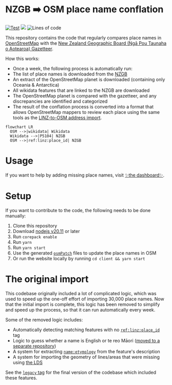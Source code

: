 # NZGB ➡️ OSM place name conflation

[![Test](https://github.com/osm-nz/place-name-conflation/actions/workflows/ci.yml/badge.svg)](https://github.com/osm-nz/place-name-conflation/actions/workflows/ci.yml)
![](https://github.com/osm-nz/place-name-conflation/workflows/Weekly%20Sync/badge.svg)
![Lines of code](https://img.shields.io/tokei/lines/github/osm-nz/place-name-conflation?color=green)

This repository contains the code that regularly compares place names in [OpenStreetMap](https://openstreetmap.org) with the [New Zealand Geographic Board (Ngā Pou Taunaha o Aotearoa) Gazetteer](https://gazetteer.linz.govt.nz).

How this works:

- Once a week, the following process is automatically run:
- The list of place names is downloaded from the [NZGB](https://gazetteer.linz.govt.nz/gaz.csv)
- An extract of the OpenStreetMap planet is downloaded (containing only Oceania & Antarctica)
- All wikidata features that are linked to the NZGB are downloaded
- The OpenStreetMap planet is compared with the gazetteer, and any discrepancies are identified and categorized
- The result of the conflation process is converted into a format that allows OpenStreetMap mappers to review each place using the same tools as the [LINZ-to-OSM address import](https://github.com/osm-nz/linz-address-import).

```mermaid
flowchart LR
  OSM -->|wikidata| Wikidata
  Wikidata -->|P5104| NZGB
  OSM -->|ref:linz:place_id| NZGB
```

# Usage

If you want to help by adding missing place names, visit [✨the dashboard✨](https://osm-nz.github.io/place-name-conflation).

# Setup

If you want to contribute to the code, the following needs to be done manually:

1. Clone this repository
2. Download [nodejs v20.11](https://nodejs.org) or later
3. Run `corepack enable`
4. Run `yarn`
5. Run `yarn start`
6. Use the generated [`osmPatch`](https://github.com/osm-nz/linz-address-import/blob/main/SPEC.md) files to update the place names in OSM
7. Or run the website locally by running `cd client && yarn start`

# The original import

This codebase originally included a lot of complicated logic, which was used to speed up the one-off effort of importing 30,000 place names.
Now that the initial import is complete, this logic has been removed to simplify and speed up the process, so that it can run automatically every week.

Some of the removed logic includes:

- Automatically detecting matching features with no [`ref:linz:place_id`](https://osm.wiki/Key:ref:linz:place_id) tag
- Logic to guess whether a name is English or te reo Māori ([moved to a separate repository](https://github.com/k-yle/name-mi))
- A system for extracting [`name:etymology`](https://osm.wiki/Key:name:etymology) from the feature's description
- A system for importing the geometry of lines/areas that were missing using [the L](https://data.linz.govt.nz/layer/52423)[DS](https://data.linz.govt.nz/layer/52424)

See the [`legacy` tag](https://github.com/osm-nz/place-name-conflation/tree/legacy) for the final version of the codebase which included these features.
